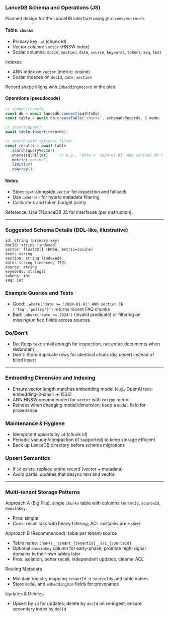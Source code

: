 ### LanceDB Schema and Operations (JS)

Planned design for the LanceDB interface using `@lancedb/vectordb`.

#### Table: `chunks`
- Primary key: `id` (chunk id)
- Vector column: `vector` (HNSW index)
- Scalar columns: `docId`, `section`, `date`, `source`, `keywords`, `tokens`, `seq`, `text`

Indexes:
- ANN index on `vector` (metric: cosine)
- Scalar indexes on `docId`, `date`, `section`

Record shape aligns with `EmbeddingRecord` in the plan.

#### Operations (pseudocode)

```ts
// connect/create
const db = await lancedb.connect(pathToDb);
const table = await db.createTable('chunks', schemaOrRecords, { mode: 'create_if_missing' });

// insert/upsert
await table.insert(records);

// search with optional filter
const results = await table
  .search(queryVector)
  .where(sqlFilter)     // e.g., "date > '2024-01-01' AND section IN ('intro','faq')"
  .metric('cosine')
  .limit(20)
  .toArray();
```

#### Notes
- Store `text` alongside `vector` for inspection and fallback
- Use `.where()` for hybrid metadata filtering
- Calibrate `k` and token budget jointly

Reference: Use @LanceDB JS for interfaces (per instruction).

---

### Suggested Schema Details (DDL-like, illustrative)

```
id: string (primary key)
docId: string (indexed)
vector: float32[] (HNSW, metric=cosine)
text: string
section: string (indexed)
date: string (indexed, ISO)
source: string
keywords: string[]
tokens: int
seq: int
```

### Example Queries and Tests

- Good: `.where("date >= '2024-01-01' AND section IN ('faq','policy')")` returns recent FAQ chunks
- Bad: `.where('date >= 2024')` (invalid predicate) or filtering on missing/unified fields across sources

### Do/Don't
- Do: Keep `text` small enough for inspection, not entire documents when redundant
- Don't: Store duplicate rows for identical chunk ids; upsert instead of blind insert

---

### Embedding Dimension and Indexing
- Ensure vector length matches embedding model (e.g., OpenAI text-embedding-3-small → 1536)
- ANN HNSW recommended for `vector` with `cosine` metric
- Reindex when changing model/dimension; keep a `model` field for provenance

### Maintenance & Hygiene
- Idempotent upserts by `id` (chunk id)
- Periodic vacuum/compaction (if supported) to keep storage efficient
- Back up LanceDB directory before schema migrations

### Upsert Semantics
- If `id` exists, replace entire record (vector + metadata)
- Avoid partial updates that desync text and vector

---

### Multi-tenant Storage Patterns

Approach A (Big Pile): single `chunks` table with columns `tenantId`, `sourceId`, `domainKey`.
- Pros: simple
- Cons: recall loss with heavy filtering; ACL mistakes are riskier

Approach B (Recommended): table per tenant-source
- Table name: `chunks__tenant_{tenantId}__src_{sourceId}`
- Optional `domainKey` column for early-phase; promote high-signal domains to their own tables later
- Pros: isolation, better recall, independent updates, cleaner ACL

Routing Metadata
- Maintain registry mapping `tenantId` → `sourceIds` and table names
- Store `model` and `embeddingDim` fields for provenance

Updates & Deletes
- Upsert by `id` for updates; delete by `docId` on re-ingest; ensure secondary index by `docId`


